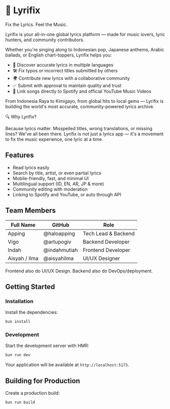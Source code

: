 # 🎵 Lyrifix

Fix the Lyrics. Feel the Music.

Lyrifix is your all-in-one global lyrics platform — made for music lovers, lyric hunters, and community contributors.

Whether you're singing along to Indonesian pop, Japanese anthems, Arabic ballads, or English chart-toppers, Lyrifix helps you:

- 🎤 Discover accurate lyrics in multiple languages
- 🛠️ Fix typos or incorrect titles submitted by others
- 🌍 Contribute new lyrics with a collaborative community
- ✅ Submit with approval to maintain quality and trust
- 🔗 Link songs directly to Spotify and official YouTube Music Videos

From Indonesia Raya to Kimigayo, from global hits to local gems — Lyrifix is building the world's most accurate, community-powered lyrics archive.

🔍 Why Lyrifix?

Because lyrics matter. Misspelled titles, wrong translations, or missing lines? We've all been there. Lyrifix is not just a lyrics app — it's a movement to fix the music experience, one lyric at a time.

## Features

- Read lyrics easily
- Search by title, artist, or even partial lyrics
- Mobile-friendly, fast, and minimal UI
- Multilingual support (ID, EN, AR, JP & more)
- Community editing with moderation
- Linking to Spotify and YouTube, or auto through API

## Team Members

| Full Name     | GitHub       | Role                |
| ------------- | ------------ | ------------------- |
| Apping        | @haloapping  | Tech Lead & Backend |
| Vigo          | @artupogiv   | Backend Developer   |
| Indah         | @indahmutiah | Frontend Developer  |
| Aisyah / Ilma | @aisyahilma  | UI/UX Designer      |

Frontend also do UI/UX Design. Backend also do DevOps/deployment.

## Getting Started

### Installation

Install the dependencies:

```bash
bun install
```

### Development

Start the development server with HMR:

```bash
bun run dev
```

Your application will be available at `http://localhost:5173`.

## Building for Production

Create a production build:

```bash
bun run build
```
